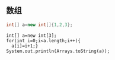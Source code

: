 ## 数组

```java
int[] a=new int[]{1,2,3};
```
```
int[] a=new int[3];
for(int i=0;i<a.length;i++){
  a[i]=i+1;}
System.out.println(Arrays.toString(a));
```
